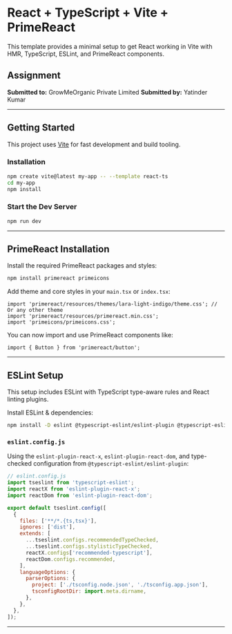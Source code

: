 # React + TypeScript + Vite + PrimeReact

This template provides a minimal setup to get React working in Vite with HMR, TypeScript, ESLint, and PrimeReact components.

## Assignment

**Submitted to:** GrowMeOrganic Private Limited
**Submitted by:** Yatinder Kumar

---

## Getting Started

This project uses [Vite](https://vitejs.dev/) for fast development and build tooling.

### Installation

```bash
npm create vite@latest my-app -- --template react-ts
cd my-app
npm install
```

### Start the Dev Server

```bash
npm run dev
```

---

## PrimeReact Installation

Install the required PrimeReact packages and styles:

```bash
npm install primereact primeicons
```

Add theme and core styles in your `main.tsx` or `index.tsx`:

```tsx
import 'primereact/resources/themes/lara-light-indigo/theme.css'; // Or any other theme
import 'primereact/resources/primereact.min.css';
import 'primeicons/primeicons.css';
```

You can now import and use PrimeReact components like:

```tsx
import { Button } from 'primereact/button';
```

---

## ESLint Setup

This setup includes ESLint with TypeScript type-aware rules and React linting plugins.

Install ESLint & dependencies:

```bash
npm install -D eslint @typescript-eslint/eslint-plugin @typescript-eslint/parser eslint-plugin-react eslint-plugin-react-hooks eslint-plugin-jsx-a11y
```

### `eslint.config.js`

Using the `eslint-plugin-react-x`, `eslint-plugin-react-dom`, and type-checked configuration from `@typescript-eslint/eslint-plugin`:

```js
// eslint.config.js
import tseslint from 'typescript-eslint';
import reactX from 'eslint-plugin-react-x';
import reactDom from 'eslint-plugin-react-dom';

export default tseslint.config([
  {
    files: ['**/*.{ts,tsx}'],
    ignores: ['dist'],
    extends: [
      ...tseslint.configs.recommendedTypeChecked,
      ...tseslint.configs.stylisticTypeChecked,
      reactX.configs['recommended-typescript'],
      reactDom.configs.recommended,
    ],
    languageOptions: {
      parserOptions: {
        project: ['./tsconfig.node.json', './tsconfig.app.json'],
        tsconfigRootDir: import.meta.dirname,
      },
    },
  },
]);
```

---

